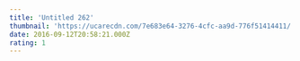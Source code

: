 ```yaml
---
title: 'Untitled 262'
thumbnail: 'https://ucarecdn.com/7e683e64-3276-4cfc-aa9d-776f51414411/'
date: 2016-09-12T20:58:21.000Z
rating: 1
---
```

